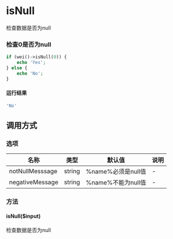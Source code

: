 isNull
======

检查数据是否为null

### 检查0是否为null
```php
if (wei()->isNull(0)) {
    echo 'Yes';
} else {
    echo 'No';
}
```

#### 运行结果
```php
'No'
```

调用方式
--------

### 选项

| 名称              | 类型    | 默认值                      | 说明       |
|-------------------|---------|-----------------------------|------------|
| notNullMesssage   | string  | %name%必须是null值          | -          |
| negativeMessage   | string  | %name%不能为null值          | -          |

### 方法

#### isNull($input)
检查数据是否为null
